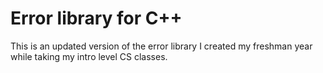 # Error library for C++
This is an updated version of the error library I created my freshman year while taking my intro level CS classes.
